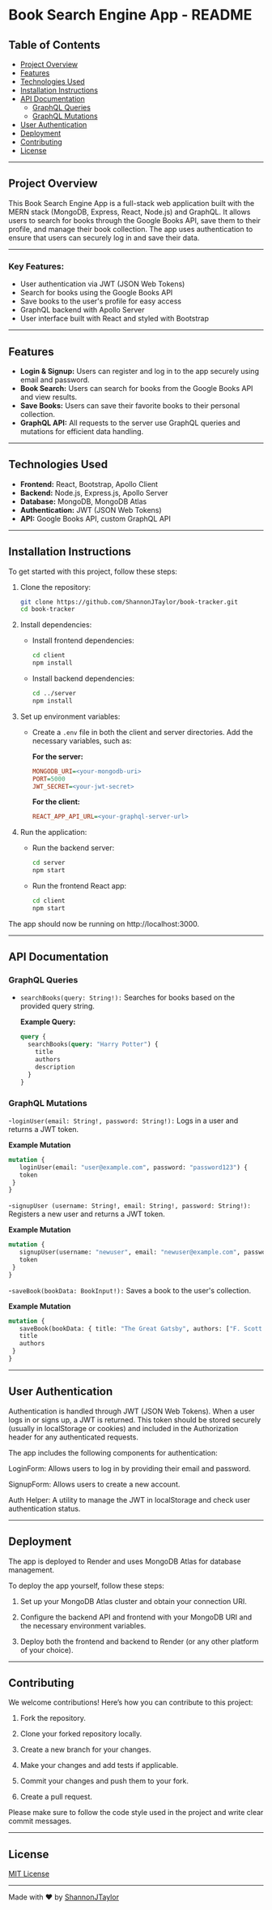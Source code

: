 # Book Search Engine App - README

## Table of Contents
- [Project Overview](#project-overview)
- [Features](#features)
- [Technologies Used](#technologies-used)
- [Installation Instructions](#installation-instructions)
- [API Documentation](#api-documentation)
  - [GraphQL Queries](#graphql-queries)
  - [GraphQL Mutations](#graphql-mutations)
- [User Authentication](#user-authentication)
- [Deployment](#deployment)
- [Contributing](#contributing)
- [License](#license)

___

## Project Overview
This Book Search Engine App is a full-stack web application built with the MERN stack (MongoDB, Express, React, Node.js) and GraphQL. It allows users to search for books through the Google Books API, save them to their profile, and manage their book collection. The app uses authentication to ensure that users can securely log in and save their data.

___

### Key Features:
- User authentication via JWT (JSON Web Tokens)
- Search for books using the Google Books API
- Save books to the user's profile for easy access
- GraphQL backend with Apollo Server
- User interface built with React and styled with Bootstrap

___

## Features
- **Login & Signup:** Users can register and log in to the app securely using email and password.
- **Book Search:** Users can search for books from the Google Books API and view results.
- **Save Books:** Users can save their favorite books to their personal collection.
- **GraphQL API:** All requests to the server use GraphQL queries and mutations for efficient data handling.

___

## Technologies Used
- **Frontend:** React, Bootstrap, Apollo Client
- **Backend:** Node.js, Express.js, Apollo Server
- **Database:** MongoDB, MongoDB Atlas
- **Authentication:** JWT (JSON Web Tokens)
- **API:** Google Books API, custom GraphQL API

___

## Installation Instructions
To get started with this project, follow these steps:

1. Clone the repository:
    ```bash
    git clone https://github.com/ShannonJTaylor/book-tracker.git
    cd book-tracker
    ```
2. Install dependencies:
    - Install frontend dependencies:
      ```bash
      cd client
      npm install
      ```
    - Install backend dependencies:
      ```bash
      cd ../server
      npm install
      ```
3. Set up environment variables:
    - Create a `.env` file in both the client and server directories. Add the necessary variables, such as:

      **For the server:**
      ```ini
      MONGODB_URI=<your-mongodb-uri>
      PORT=5000
      JWT_SECRET=<your-jwt-secret>
      ```
      **For the client:**
      ```ini
      REACT_APP_API_URL=<your-graphql-server-url>
      ```

4. Run the application:
    - Run the backend server:
      ```bash
      cd server
      npm start
      ```
    - Run the frontend React app:
      ```bash
      cd client
      npm start
      ```

The app should now be running on http://localhost:3000.

___

## API Documentation

### GraphQL Queries
- `searchBooks(query: String!):` Searches for books based on the provided query string.

  **Example Query:**
  ```graphql
  query {
    searchBooks(query: "Harry Potter") {
      title
      authors
      description
    }
  }

### GraphQL Mutations
-`loginUser(email: String!, password: String!):` Logs in a user and returns a JWT token.

 **Example Mutation**
 ```graphql
 mutation {
    loginUser(email: "user@example.com", password: "password123") {
    token
  }
 }
 ```
 -`signupUser (username: String!, email: String!, password: String!):` Registers a new user and returns a JWT token.

 **Example Mutation**
 ```graphql
 mutation {
    signupUser(username: "newuser", email: "newuser@example.com", password: "password123") {
    token
  }
 }
 ```
 -`saveBook(bookData: BookInput!):` Saves a book to the user's collection.

 **Example Mutation**
 ```graphql
 mutation {
    saveBook(bookData: { title: "The Great Gatsby", authors: ["F. Scott Fitzgerald"], description: "A novel about the American Dream." }) {
    title
    authors
  }
 }
 ```

 ___

## User Authentication
Authentication is handled through JWT (JSON Web Tokens). When a user logs in or signs up, a JWT is returned. This token should be stored securely (usually in localStorage or cookies) and included in the Authorization header for any authenticated requests.

The app includes the following components for authentication:

LoginForm: Allows users to log in by providing their email and password.

SignupForm: Allows users to create a new account.

Auth Helper: A utility to manage the JWT in localStorage and check user authentication status.

___

## Deployment
The app is deployed to Render and uses MongoDB Atlas for database management.

To deploy the app yourself, follow these steps:

1. Set up your MongoDB Atlas cluster and obtain your connection URI.

2. Configure the backend API and frontend with your MongoDB URI and the necessary environment variables.

3. Deploy both the frontend and backend to Render (or any other platform of your choice).

___

## Contributing
We welcome contributions! Here’s how you can contribute to this project:

1. Fork the repository.

2. Clone your forked repository locally.

3. Create a new branch for your changes.

4. Make your changes and add tests if applicable.

5. Commit your changes and push them to your fork.

6. Create a pull request.

Please make sure to follow the code style used in the project and write clear commit messages.

___

## License
[MIT License](https://mit-license.org/?form=MG0AV3)

___

Made with ❤️ by [ShannonJTaylor](https://github.com/ShannonJTaylor/18-BookSearchEngine)
